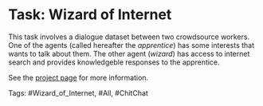 Task: Wizard of Internet
==========================
This task involves a dialogue dataset between two crowdsource workers.
One of the agents (called hereafter the *apprentice*) has some interests that wants to talk about them.
The other agent (*wizard*) has access to internet search and provides knowledgeble responses to the apprentice.

See the [project page](https://parl.ai/projects/sea) for more information.

Tags: #Wizard_of_Internet, #All, #ChitChat